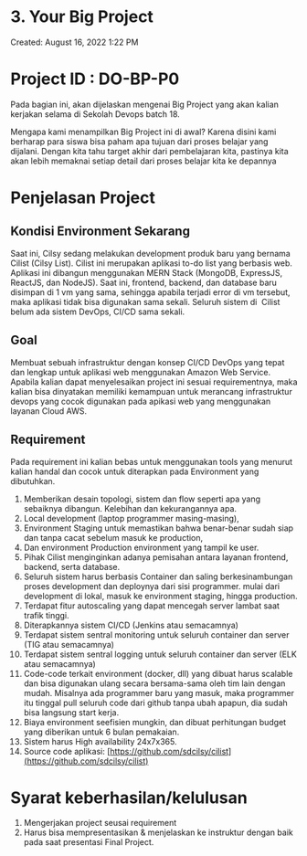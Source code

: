 # 3. Your Big Project

Created: August 16, 2022 1:22 PM

# Project ID : DO-BP-P0

Pada bagian ini, akan dijelaskan mengenai Big Project yang akan kalian kerjakan selama di Sekolah Devops batch 18.

Mengapa kami menampilkan Big Project ini di awal? Karena disini kami berharap para siswa bisa paham apa tujuan dari proses belajar yang dijalani. Dengan kita tahu target akhir dari pembelajaran kita, pastinya kita akan lebih memaknai setiap detail dari proses belajar kita ke depannya

# Penjelasan Project

## **Kondisi Environment Sekarang**

Saat ini, Cilsy sedang melakukan development produk baru yang bernama Cilist (Cilsy List). Cilist ini merupakan aplikasi to-do list yang berbasis web. Aplikasi ini dibangun menggunakan MERN Stack (MongoDB, ExpressJS, ReactJS, dan NodeJS). Saat ini, frontend, backend, dan database baru disimpan di 1 vm yang sama, sehingga apabila terjadi error di vm tersebut, maka aplikasi tidak bisa digunakan sama sekali. Seluruh sistem di  Cilist belum ada sistem DevOps, CI/CD sama sekali.

## **Goal**

Membuat sebuah infrastruktur dengan konsep CI/CD DevOps yang tepat dan lengkap untuk aplikasi web menggunakan Amazon Web Service. Apabila kalian dapat menyelesaikan project ini sesuai requirementnya, maka kalian bisa dinyatakan memiliki kemampuan untuk merancang infrastruktur devops yang cocok digunakan pada apikasi web yang menggunakan layanan Cloud AWS.

## **Requirement**

Pada requirement ini kalian bebas untuk menggunakan tools yang menurut kalian handal dan cocok untuk diterapkan pada Environment yang dibutuhkan.

1. Memberikan desain topologi, sistem dan flow seperti apa yang sebaiknya dibangun. Kelebihan dan kekurangannya apa.
2. Local development (laptop programmer masing-masing),
3. Environment Staging untuk memastikan bahwa benar-benar sudah siap dan tanpa cacat sebelum masuk ke production,
4. Dan environment Production environment yang tampil ke user.
5. Pihak Cilist menginginkan adanya pemisahan antara layanan frontend, backend, serta database.
6. Seluruh sistem harus berbasis Container dan saling berkesinambungan proses development dan deploynya dari sisi programmer. mulai dari development di lokal, masuk ke environment staging, hingga production.
7. Terdapat fitur autoscaling yang dapat mencegah server lambat saat trafik tinggi.
8. Diterapkannya sistem CI/CD (Jenkins atau semacamnya)
9. Terdapat sistem sentral monitoring untuk seluruh container dan server (TIG atau semacamnya)
10. Terdapat sistem sentral logging untuk seluruh container dan server (ELK atau semacamnya)
11. Code-code terkait environment (docker, dll) yang dibuat harus scalable dan bisa digunakan ulang secara bersama-sama oleh tim lain dengan mudah. Misalnya ada programmer baru yang masuk, maka programmer itu tinggal pull seluruh code dari github tanpa ubah apapun, dia sudah bisa langsung start kerja.
12. Biaya environment seefisien mungkin, dan dibuat perhitungan budget yang diberikan untuk 6 bulan pemakaian.
13. Sistem harus High availability 24x7x365.
14. Source code aplikasi: [https://github.com/sdcilsy/cilist](https://github.com/sdcilsy/cilist)

# Syarat keberhasilan/kelulusan

1. Mengerjakan project seusai requirement
2. Harus bisa mempresentasikan & menjelaskan ke instruktur dengan baik pada saat presentasi Final Project.